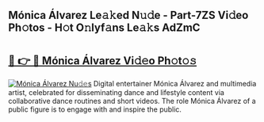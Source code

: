 ## Mónica Álvarez Le𝚊𝚔ed N𝚞𝚍e - Part-7ZS Vi𝚍eo Ph𝚘tos - H𝚘t O𝚗lyf𝚊ns Le𝚊𝚔s AdZmC

# <h2><a href="http://hf4h46.feru.top/?c=M%c3%b3nica+%c3%81lvarez">🔗 👉 🔴 Mónica Álvarez Vi𝚍𝚎o Ph𝚘t𝚘𝚜</a></h2>

[![Mónica Álvarez Nu𝚍𝚎s](https://i.imgur.com/0TWrTi3.gif)](http://hf4h46.feru.top/?c=M%c3%b3nica+%c3%81lvarez)
Digital entertainer Mónica Álvarez and multimedia artist, celebrated for disseminating dance and lifestyle content via collaborative dance routines and short videos. The role Mónica Álvarez of a public figure is to engage with and inspire the public. 
